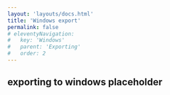 ```yaml
---
layout: 'layouts/docs.html'
title: 'Windows export'
permalink: false
# eleventyNavigation:
#   key: 'Windows'
#   parent: 'Exporting'
#   order: 2
---
```


## exporting to windows placeholder